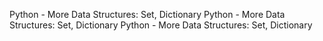 Python - More Data Structures: Set, Dictionary
Python - More Data Structures: Set, Dictionary
Python - More Data Structures: Set, Dictionary
